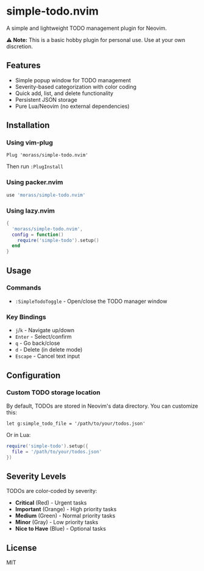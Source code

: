# simple-todo.nvim

A simple and lightweight TODO management plugin for Neovim.

**⚠️ Note:** This is a basic hobby plugin for personal use. Use at your own discretion.

<!-- ## Demo

![simple-todo.nvim demo](demo.gif) -->

## Features

- Simple popup window for TODO management
- Severity-based categorization with color coding
- Quick add, list, and delete functionality
- Persistent JSON storage
- Pure Lua/Neovim (no external dependencies)

## Installation

### Using vim-plug

```vim
Plug 'morass/simple-todo.nvim'
```

Then run `:PlugInstall`

### Using packer.nvim

```lua
use 'morass/simple-todo.nvim'
```

### Using lazy.nvim

```lua
{
  'morass/simple-todo.nvim',
  config = function()
    require('simple-todo').setup()
  end
}
```

## Usage

### Commands

- `:SimpleTodoToggle` - Open/close the TODO manager window

### Key Bindings

- `j`/`k` - Navigate up/down
- `Enter` - Select/confirm
- `q` - Go back/close
- `d` - Delete (in delete mode)
- `Escape` - Cancel text input

## Configuration

### Custom TODO storage location

By default, TODOs are stored in Neovim's data directory. You can customize this:

```vim
let g:simple_todo_file = '/path/to/your/todos.json'
```

Or in Lua:

```lua
require('simple-todo').setup({
  file = '/path/to/your/todos.json'
})
```

## Severity Levels

TODOs are color-coded by severity:
- **Critical** (Red) - Urgent tasks
- **Important** (Orange) - High priority tasks
- **Medium** (Green) - Normal priority tasks
- **Minor** (Gray) - Low priority tasks
- **Nice to Have** (Blue) - Optional tasks

## License

MIT